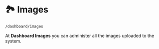 # 🏞 Images

`/dashboard/images`

At **Dashboard Images** you can administer all the images uploaded to the system.
